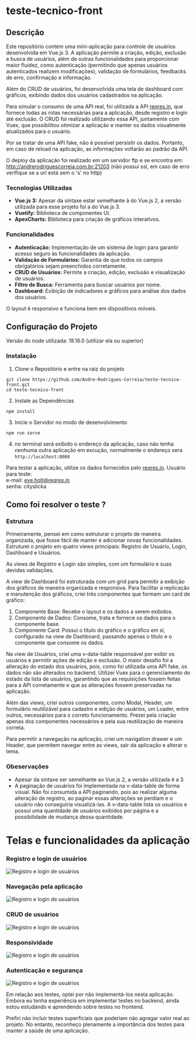 # teste-tecnico-front

## Descrição
Este repositório contém uma mini-aplicação para controle de usuários desenvolvida em Vue.js 3. A aplicação permite a criação, edição, exclusão e busca de usuários, além de outras funcionalidades para proporcionar maior fluidez, como autenticação (permitindo que apenas usuários autenticados realizem modificações), validação de formulários, feedbacks de erro, confirmação e informação.

Além do CRUD de usuários, foi desenvolvida uma tela de dashboard com gráficos, exibindo dados dos usuários cadastrados na aplicação.

Para simular o consumo de uma API real, foi utilizada a API [reqres.in](https://reqres.in/), que fornece todas as rotas necessárias para a aplicação, desde registro e login até exclusão. O CRUD foi realizado utilizando essa API, juntamente com Vuex, que possibilitou otimizar a aplicação e manter os dados visualmente atualizados para o usuário.

Por se tratar de uma API fake, não é possível persistir os dados. Portanto, em caso de reload na aplicação, as informações voltarão ao padrão da API.

O deploy da aplicação foi realizado em um servidor ftp e se encontra em: http://andrerodriguescorreia.com.br:21203 (não possui ssl, em caso de erro verifique
se a url está sem o 's' no http)

### Tecnologias Utilizadas
- **Vue.js 3:** Apesar da sintaxe estar semelhante à do Vue.js 2, a versão utilizada para esse projeto foi a do Vue.js 3.
- **Vuetify:** Biblioteca de componentes UI.
- **ApexCharts:** Biblioteca para criação de gráficos interativos.

### Funcionalidades
- **Autenticação:** Implementação de um sistema de login para garantir acesso seguro às funcionalidades da aplicação.
- **Validação de Formulários:** Garantia de que todos os campos obrigatórios sejam preenchidos corretamente.
- **CRUD de Usuários:** Permite a criação, edição, exclusão e visualização de usuários.
- **Filtro de Busca:** Ferramenta para buscar usuários por nome.
- **Dashboard:** Exibição de indicadores e gráficos para análise dos dados dos usuários.

O layout é responsivo e funciona bem em dispositivos móveis.

## Configuração do Projeto
Versão do node utilizada: 18.16.0 (utilizar ela ou superior)
### Instalação

1. Clone o Repositório e entre na raiz do projeto
```
git clone https://github.com/Andre-Rodrigues-Correia/teste-tecnico-front.git
cd teste-tecnico-front
```
2. Instale as Dependências
```
npm install
```
3. Inicie o Servidor no modo de desenvolvimento

```
npm run serve
```
4. no terminal será exibido o endereço da aplicação, caso não tenha nenhuma outra aplicação em excução, normalmente
   o endereço sera `http://localhost:8080`

Para testar a aplicação, utilize os dados fornecidos pelo [reqres.in](https://reqres.in/).
Usuário para teste:
<br>e-mail: eve.holt@reqres.in
<br>senha: cityslicka

## Como foi resolver o teste ?
### Estrutura
Primeiramente, pensei em como estruturar o projeto de maneira organizada, que fosse fácil de manter e adicionar novas funcionalidades. Estruturei o projeto em quatro views principais: Registro de Usuário, Login, Dashboard e Usuários.

As views de Registro e Login são simples, com um formulário e suas devidas validações.

A view de Dashboard foi estruturada com um grid para permitir a exibição dos gráficos de maneira organizada e responsiva. Para facilitar a replicação e manutenção dos gráficos, criei três componentes que formam um card de gráfico:

1. Componente Base: Recebe o layout e os dados a serem exibidos.
2. Componente de Dados: Consome, trata e fornece os dados para o componente base.
3. Componente Card: Possui o título do gráfico e o gráfico em si, configurado na view de Dashboard, passando apenas o título e o componente que consome os dados.

Na view de Usuários, criei uma v-data-table responsável por exibir os usuários e permitir ações de edição e exclusão. O maior desafio foi a alteração do estado dos usuários, pois, como foi utilizada uma API fake, os dados não são alterados no backend. Utilizei Vuex para o gerenciamento do estado da lista de usuários, garantindo que as requisições fossem feitas para a API corretamente e que as alterações fossem preservadas na aplicação.

Além das views, criei outros componentes, como Modal, Header, um formulário reutilizável para cadastro e edição de usuários, um Loader, entre outros, necessários para o correto funcionamento. Prezei pela criação apenas dos componentes necessários e pela sua reutilização de maneira correta.

Para permitir a navegação na aplicação, criei um navigation drawer e um Header, que permitem navegar entre as views, sair da aplicação e alterar o tema.

### Obeservações
- Apesar da sintaxe ser semelhante ao Vue.js 2, a versão utilizada é a 3.
- A paginação de usuários foi implementada na v-data-table de forma visual. Não foi consumida a API paginando, pois ao realizar alguma alteração de registro, ao paginar essas alterações se perdiam e o usuário não conseguiria visualizá-las. A v-data-table lista os usuários e possui uma quantidade de usuários exibidos por página e a possibilidade de mudança dessa quantidade.


# Telas e funcionalidades da aplicação

### Registro e login de usuários
![Registro e login de usuários](./docs/gifs/registro-e-login.gif)

### Navegação pela aplicação
![Registro e login de usuários](./docs/gifs/navegação.gif)

### CRUD de usuários
![Registro e login de usuários](./docs/gifs/crud.gif)

### Responsividade
![Registro e login de usuários](./docs/gifs/responsividade.gif)

### Autenticação e segurança
![Registro e login de usuários](./docs/gifs/autenticação.gif)


Em relação aos testes, optei por não implementá-los nesta aplicação. Embora eu tenha experiência em implementar testes no backend, ainda estou estudando e aprendendo sobre testes no frontend.

Prefiri não incluir testes superficiais que poderiam não agregar valor real ao projeto. No entanto, reconheço plenamente a importância dos testes para manter a saúde de uma aplicação.